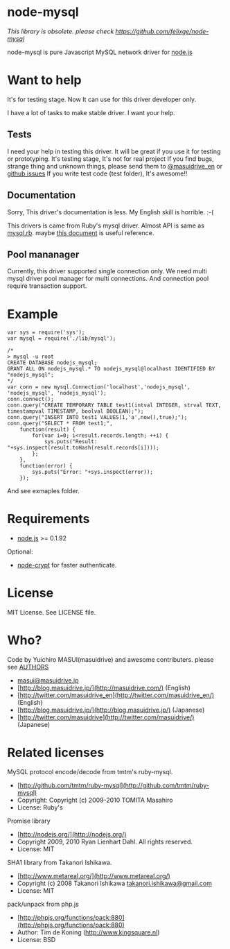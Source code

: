 # node-mysql

*This library is obsolete.*
*please check https://github.com/felixge/node-mysql*


node-mysql is pure Javascript MySQL network driver for [node.js](http://nodejs.org/)


# Want to help
It's for testing stage.
Now It can use for this driver developer only.

I have a lot of tasks to make stable driver.
I want your help.

## Tests
I need your help in testing this driver. It will be great if you use it for testing or prototyping.
It's testing stage, It's not for real project
If you find bugs, strange thing and unknown things, please send them to [@masuidrive_en](http://twitter.com/masuidrive_en) or [github issues](http://github.com/masuidrive/node-mysql/issues)
If you write test code (test folder), It's awesome!!

## Documentation

Sorry, This driver's documentation is less.
My English skill is horrible. :-(

This drivers is came from Ruby's mysql driver.
Almost API is same as [mysql.rb](http://github.com/tmtm/ruby-mysql/blob/2.9/lib/mysql.rb). maybe [this document](http://tmtm.org/en/mysql/ruby/) is useful reference.


## Pool mananager
Currently, this driver supported single connection only.
We need multi mysql driver pool manager for multi connections.
And connection pool require transaction support.


# Example

    var sys = require('sys');
    var mysql = require('./lib/mysql');
    
    /*
    > mysql -u root
    CREATE DATABASE nodejs_mysql;
    GRANT ALL ON nodejs_mysql.* TO nodejs_mysql@localhost IDENTIFIED BY "nodejs_mysql";
    */
    var conn = new mysql.Connection('localhost','nodejs_mysql', 'nodejs_mysql', 'nodejs_mysql');
    conn.connect();
    conn.query("CREATE TEMPORARY TABLE test1(intval INTEGER, strval TEXT, timestampval TIMESTAMP, boolval BOOLEAN);");
    conn.query("INSERT INTO test1 VALUES(1,'a',now(),true);");
    conn.query("SELECT * FROM test1;",
        function(result) {
            for(var i=0; i<result.records.length; ++i) {
                sys.puts("Result: "+sys.inspect(result.toHash(result.records[i])));
            };
        },
        function(error) {
            sys.puts("Error: "+sys.inspect(error));
        });

And see exmaples folder.


# Requirements

* [node.js](http://nodejs.org/) >= 0.1.92


Optional:

* [node-crypt](http://github.com/waveto/node-crypto) for faster authenticate.


# License

MIT License. See LICENSE file.


# Who?

Code by Yuichiro MASUI(masuidrive) and awesome contributers.
please see [AUTHORS](http://github.com/masuidrive/node-mysql/blob/master/AUTHORS)

* <masui@masuidrive.jp>
* [http://blog.masuidrive.jp/](http://masuidrive.com/) (English)
* [http://twitter.com/masuidrive_en](http://twitter.com/masuidrive_en/) (English)
* [http://blog.masuidrive.jp/](http://blog.masuidrive.jp/) (Japanese)
* [http://twitter.com/masuidrive](http://twitter.com/masuidrive/) (Japanese)


# Related licenses

MySQL protocol encode/decode from tmtm's ruby-mysql.

* [http://github.com/tmtm/ruby-mysql](http://github.com/tmtm/ruby-mysql)
* Copyright: Copyright (c) 2009-2010 TOMITA Masahiro 
* License: Ruby's

Promise library

* [http://nodejs.org/](http://nodejs.org/)
* Copyright 2009, 2010 Ryan Lienhart Dahl. All rights reserved.
* License: MIT

SHA1 library from Takanori Ishikawa.

* [http://www.metareal.org/](http://www.metareal.org/)
* Copyright (c) 2008  Takanori Ishikawa  <takanori.ishikawa@gmail.com>
* License: MIT

pack/unpack from php.js

* [http://phpjs.org/functions/pack:880](http://phpjs.org/functions/pack:880)
* Author: Tim de Koning (http://www.kingsquare.nl)
* License: BSD

